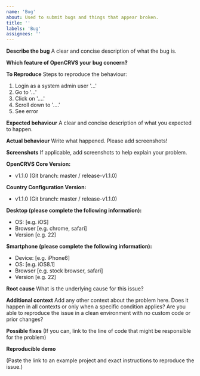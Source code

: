```yaml
---
name: 'Bug'
about: Used to submit bugs and things that appear broken.
title: ''
labels: 'Bug'
assignees: ''
---
```


<!--
    Please note that your issue will be fixed much faster if you spend about
    half an hour preparing it, including the exact reproduction steps and a demo.

    You can attach short animated GIF screen recordings to demonstrate the problem too.

    If you're in a hurry or don't feel confident, it's fine to report bugs with
    less details, but this makes it less likely they'll get fixed soon.

    In either case, please use this template and fill in as many fields below as you can.
-->

**Describe the bug**
A clear and concise description of what the bug is.

**Which feature of OpenCRVS your bug concern?**

<!--
  OpenCRVS is a complex stack, can you categorise the error?

  E.G. Is this bug to do with:

  Installation of a local environment
  Deployment to a server environment
  Configuration of a country
  Docker
  Infrastructure / Ansible Playbook
  Security
  DevOps / Github Actions
  Testing
  Emergency backup and restore

  Application feature:

  Login
  Registration
  Certification / Printing
  Connectivity
  Search
  Record audit
  Correcting a record
  User audit
  Application configuration
  Declaration form configuration
  Performance
  Team or user management
  Search
  Settings
  Export
  Reports

-->

**To Reproduce**
Steps to reproduce the behaviour:

1. Login as a system admin user '...'
2. Go to '...'
3. Click on '....'
4. Scroll down to '....'
5. See error

**Expected behaviour**
A clear and concise description of what you expected to happen.

<!--
  How did you expect the app to behave?
  It’s fine if you’re not sure your understanding is correct.
  Just write down what you thought would happen.
-->

**Actual behaviour**
Write what happened. Please add screenshots!

<!--
  Did something go wrong?
  Is something broken, or not behaving as you expected?
  Please attach screenshots if possible! They are extremely helpful for diagnosing issues.
-->

**Screenshots**
If applicable, add screenshots to help explain your problem.

**OpenCRVS Core Version:**

<!--
  In order for us to replicate the issue, you should tell us which OpenCRVS Core release you are using.
  Ensure that your bug occurs in the master / release branch appropriate.
  Remember that our develop branch is an in progress work
-->

- v1.1.0 (Git branch: master / release-v1.1.0)

**Country Configuration Version:**

<!--
  In order for us to replicate the issue, you should tell us which OpenCRVS Country Configuration release you are using.
  Your country config version must match the core version
  Ensure that your bug occurs in the master / release branch appropriate.
  Remember that our develop branch is an in progress work
-->

- v1.1.0 (Git branch: master / release-v1.1.0)

**Desktop (please complete the following information):**

- OS: [e.g. iOS]
- Browser [e.g. chrome, safari]
- Version [e.g. 22]

**Smartphone (please complete the following information):**

- Device: [e.g. iPhone6]
- OS: [e.g. iOS8.1]
- Browser [e.g. stock browser, safari]
- Version [e.g. 22]

**Root cause**
What is the underlying cause for this issue? 

**Additional context**
Add any other context about the problem here. Does it happen in all contexts or only when a specific condition applies?
Are you able to reproduce the issue in a clean environment with no custom code or prior changes?

**Possible fixes**
(If you can, link to the line of code that might be responsible for the problem)

**Reproducible demo**

<!--
  If you can, please share a project that reproduces the issue.
  This is the single most effective way to get an issue fixed soon.

  There are two ways to do it:

    * Create a new app and try to reproduce the issue in it.
      This is useful if you roughly know where the problem is, or can’t share the real code.

    * Or, copy your app and remove things until you’re left with the minimal reproducible demo.
      This is useful for finding the root cause. You may then optionally create a new project.

  This is a good guide to creating bug demos: https://stackoverflow.com/help/mcve
  Once you’re done, push the project to GitHub and paste the link to it below:
-->

(Paste the link to an example project and exact instructions to reproduce the issue.)

<!--
  What happens if you skip this step?

  We will try to help you, but in many cases it is impossible because crucial
  information is missing. In that case we'll tag an issue as having a low priority,
  and eventually close it if there is no clear direction.

  We still appreciate the report though, as eventually somebody else might
  create a reproducible example for it.

  Thanks for helping us help you!
-->
